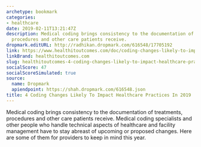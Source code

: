 ```yaml
---
archetype: bookmark
categories:
- healthcare
date: 2019-02-11T13:21:47Z
description: Medical coding brings consistency to the documentation of treatments,
  procedures and other care patients receive.
dropmark.editURL: http://radhikan.dropmark.com/616548/17705192
link: https://www.healthitoutcomes.com/doc/coding-changes-likely-to-impact-healthcare-practices-in-0001
linkBrand: healthitoutcomes.com
slug: healthitoutcomes-4-coding-changes-likely-to-impact-healthcare-practices-in-2019
socialScore: 47
socialScoreSimulated: true
source:
  name: Dropmark
  apiendpoint: https://shah.dropmark.com/616548.json
title: 4 Coding Changes Likely To Impact Healthcare Practices In 2019
---
```

Medical coding brings consistency to the documentation of treatments, procedures and other care patients receive. Medical coding specialists and other people who handle technical aspects of healthcare and facility management have to stay abreast of upcoming or proposed changes. Here are some of them for providers to keep in mind this year.

